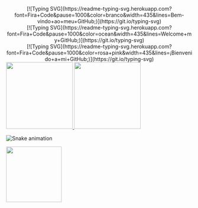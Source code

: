 <div align="center">
  [![Typing SVG](https://readme-typing-svg.herokuapp.com?font=Fira+Code&pause=1000&color=branco&width=435&lines=Bem-vindo+ao+meu+GitHub;)](https://git.io/typing-svg)
</div>

<div align="center">
  [![Typing SVG](https://readme-typing-svg.herokuapp.com?font=Fira+Code&pause=1000&color=ocean&width=435&lines=Welcome+my+GitHub;)](https://git.io/typing-svg)
</div>

<div align="center">
  [![Typing SVG](https://readme-typing-svg.herokuapp.com?font=Fira+Code&pause=1000&color=rosa+pink&width=435&lines=¡Bienvenido+a+mi+GitHub;)](https://git.io/typing-svg)
</div>



  
<a href="https://github.com/vanessavb92">
  <img height="180em" src="https://github-readme-stats.vercel.app/api?username=vanessavb92&show_icons=true&theme=dracula&include_all_commits=true&count_private=true&bg_color=000033&title_color=2B93C8"/>
   <img height="180em" src="https://github-readme-stats.vercel.app/api/top-langs/?username=vanessavb92&layout=compact&langs_count=7&theme=dracula&bg_color=000033&title_color=2B93C8"/>
</a>

  
![Snake animation](https://github.com/vanessavb92/vanessavb92/blob/output/github-contribution-grid-snake.svg?raw=true&color=ocean)
</div>


<img align="center" width="150" src="mundo.gif.gif" />
